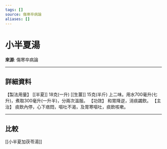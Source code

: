 ```yaml
---
tags: []
source: 傷寒卒病論
aliases: []
---
```


# 小半夏湯

**來源**: 傷寒卒病論  

---

## 詳細資料
【製法用量】 [[半夏]] 18克(一升) [[生薑]] 15克(半斤)
上二味。用水700毫升(七升)，煮取300毫升(一升半)，分兩次溫服。
【功效】
和胃降逆，消痰蠲飲。
【主治】
痰飲內停，心下痞悶，嘔吐不渴，及胃寒嘔吐，痰飲咳嗽。

---

## 比較
[[小半夏加茯苓湯]]
